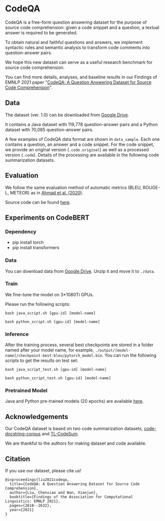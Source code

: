 # CodeQA
CodeQA is a free-form question answering dataset for the purpose of source code comprehension: given a code snippet and a question, a textual answer is required to be generated. 

To obtain natural and faithful questions and answers, we implement syntactic rules and semantic analysis to transform code comments into question-answer pairs. 

We hope this new dataset can serve as a useful research benchmark for source code comprehension.

You can find more details, analyses, and baseline results in our Findings of EMNLP 2021 paper "[CodeQA: A Question Answering Dataset for Source Code Comprehension](https://arxiv.org/pdf/2109.08365.pdf)".

## Data

The dataset (ver. 1.0) can be downloaded from [Google Drive](https://drive.google.com/drive/folders/1i04sJNUHwMuDfMV2UfWeQG-Uv8MRw_qh?usp=sharing). 

It contains a Java dataset with 119,778 question-answer pairs and a Python dataset with 70,085 question-answer pairs. 

A few examples of CodeQA data format are shown in `data_sample`. Each one contains a question, an answer and a code snippet. For the code snippet, we provide an original version (`.code.original`) as well as a processed version (`.code`). Details of the processing are available in the following code summarization datasets.

## Evaluation 

We follow the same evaluation method of automatic metrics (BLEU, ROUGE-L, METEOR) as in [Ahmad et al. (2020)](https://arxiv.org/abs/2005.00653). 

Source code can be found [here](https://github.com/wasiahmad/NeuralCodeSum).

## Experiments on CodeBERT

### Dependency

- pip install torch
- pip install transformers

### Data

You can download data from [Google Drive](https://drive.google.com/drive/folders/1i04sJNUHwMuDfMV2UfWeQG-Uv8MRw_qh?usp=sharing). Unzip it and move it to `./data`.  

### Train 

We fine-tune the model on 3*1080Ti GPUs.

Please run the following scripts:

`bash java_script.sh [gpu-id] [model-name]`

`bash python_script.sh [gpu-id] [model-name]`

### Inference

After the training process, several best checkpoints are stored in a folder named after your model name, for example, `./output/[model-name]/checkpoint-best-bleu/pytorch_model.bin`. You can run the following scripts to get the results on test set:

`bash java_script_test.sh [gpu-id] [model-name]`

`bash python_script_test.sh [gpu-id] [model-name]`

### Pretrained Model

Java and Python pre-trained models (20 epochs) are available [here](https://drive.google.com/drive/folders/1A_C6O649cXjjpk3KKHIe6eaEU5tBaMLJ?usp=sharing).

## Acknowledgements

Our CodeQA dataset is based on two code summarization datasets, [code-docstring-corpus](https://github.com/EdinburghNLP/code-docstring-corpus) and [TL-CodeSum](https://github.com/xing-hu/TL-CodeSum).

We are thankful to the authors for making dataset and code available.

## Citation

If you use our dataset, please cite us!

```
@inproceedings{liu2021codeqa,
  title={CodeQA: A Question Answering Dataset for Source Code Comprehension},
  author={Liu, Chenxiao and Wan, Xiaojun},
  booktitle={Findings of the Association for Computational Linguistics: EMNLP 2021},
  pages={2618--2632},
  year={2021}
}
```
